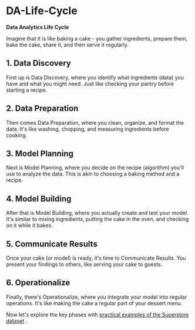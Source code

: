 # DA-Life-Cycle
**Data Analytics Life Cycle**

Imagine that it is like baking a cake - you gather ingredients, prepare them, bake the cake, share it, and then serve it regularly.
## 1. Data Discovery
First up is Data Discovery, where you identify what ingredients (data) you have and what you might need. Just like checking your pantry before starting a recipe.
## 2. Data Preparation
Then comes Data Preparation, where you clean, organize, and format the data. It's like washing, chopping, and measuring ingredients before cooking.
## 3. Model Planning
Next is Model Planning, where you decide on the recipe (algorithm) you'll use to analyze the data. This is akin to choosing a baking method and a recipe.
## 4. Model Building
After that is Model Building, where you actually create and test your model. It's similar to mixing ingredients, putting the cake in the oven, and checking on it while it bakes.
## 5. Communicate Results
Once your cake (or model) is ready, it's time to Communicate Results. You present your findings to others, like serving your cake to guests.
## 6. Operationalize
Finally, there's Operationalize, where you integrate your model into regular operations. It's like making the cake a regular part of your dessert menu.

Now let's explore the key phases with [practical examples of the Superstore dataset](https://github.com/aihtn2708/DA-Life-Cycle/blob/main/DA_Life_Cycle.ipynb) .


